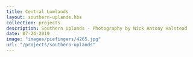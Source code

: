 ```yaml
---
title: Central Lowlands
layout: southern-uplands.hbs
collection: projects
description: Southern Uplands - Photography by Nick Antony Halstead
date: 07-24-2019
image: "images/piefingers/4265.jpg" 
url: "/projects/southern-uplands"
---
```

